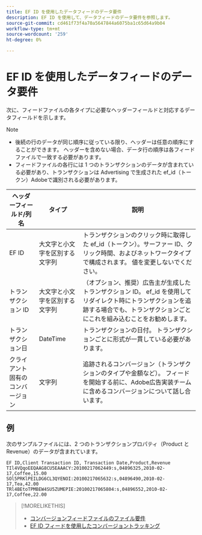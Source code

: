 ```yaml
---
title: EF ID を使用したデータフィードのデータ要件
description: EF ID を使用して、データフィードのデータ要件を参照します。
source-git-commit: cd461f73f4a70a5647844a6075ba1c65d64a9b04
workflow-type: tm+mt
source-wordcount: '259'
ht-degree: 0%

---
```


# EF ID を使用したデータフィードのデータ要件

次に、フィードファイルの各タイプに必要なヘッダーフィールドと対応するデータフィールドを示します。

>[!NOTE]
>* 後続の行のデータが同じ順序に従っている限り、ヘッダーは任意の順序にすることができます。 ヘッダーを含めない場合、データ行の順序は各フィードファイルで一致する必要があります。
>* フィードファイルの各行には 1 つのトランザクションのデータが含まれている必要があり、トランザクションは Advertising で生成された ef_id（トークン）Adobeで識別される必要があります。


| ヘッダーフィールド/列名 | タイプ | 説明 |
| ---- | ---- | ---- |
| EF ID | 大文字と小文字を区別する文字列 | トランザクションのクリック時に取得した ef_id（トークン）。サーファー ID、クリック時間、およびネットワークタイプで構成されます。 値を変更しないでください。 |
| トランザクション ID | 大文字と小文字を区別する文字列 | （オプション、推奨）広告主が生成したトランザクション ID。 ef_id を使用してリダイレクト時にトランザクションを追跡する場合でも、トランザクションごとにこれを組み込むことをお勧めします。 |
| トランザクション日 | DateTime | トランザクションの日付。 トランザクションごとに形式が一貫している必要があります。 |
| クライアント固有のコンバージョン | 文字列 | 追跡されるコンバージョン（トランザクションのタイプや金額など）。 フィードを開始する前に、Adobe広告実装チームに含めるコンバージョンについて話し合います。 |

## 例

次のサンプルファイルには、2 つのトランザクションプロパティ（Product と Revenue）のデータが含まれています。

```
EF ID,Client Transaction ID, Transaction Date,Product,Revenue
TIl4VQqoEEQAAG8CU5EAAACY:20100217062449:s,04896325,2010-02-17,Coffee,15.00
SOl5PRKlPEILDG6CL3QYENOI:20100217065632:s,04896490,2010-02-17,Tea,42.00
TRl4BEtoTPMBEW4SU5ZUMEPIE:20100217065804:s,04896552,2010-02-17,Coffee,22.00
```

>[!MORELIKETHIS]
>
>* [コンバージョンフィードファイルのファイル要件](feed-file-requirements.md)
>* [EF ID フィードを使用したコンバージョントラッキング](/help/search-social-commerce/tracking/feed-efid.md)

